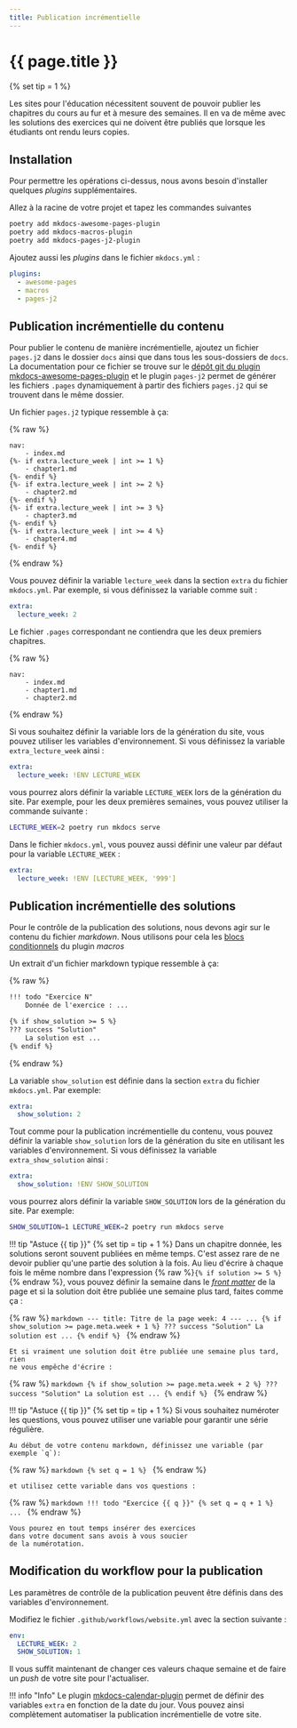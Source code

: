 ```yaml
---
title: Publication incrémentielle
---
```


# {{ page.title }}

{% set tip = 1 %}

Les sites pour l'éducation nécessitent souvent de pouvoir publier
les chapitres du cours au fur et à mesure des semaines. Il en va de
même avec les solutions des exercices qui ne doivent être publiés
que lorsque les étudiants ont rendu leurs copies.

## Installation

Pour permettre les opérations ci-dessus, nous avons besoin
d'installer quelques _plugins_ supplémentaires.

Allez à la racine de votre projet et tapez les commandes suivantes

```bash
poetry add mkdocs-awesome-pages-plugin
poetry add mkdocs-macros-plugin
poetry add mkdocs-pages-j2-plugin
```

Ajoutez aussi les _plugins_ dans le fichier `mkdocs.yml` :

```yml title="mkdocs.yml"
plugins:
  - awesome-pages
  - macros
  - pages-j2
```

## Publication incrémentielle du contenu

Pour publier le contenu de manière incrémentielle, ajoutez un fichier `pages.j2`
dans le dossier `docs` ainsi que dans tous les sous-dossiers de `docs`. La
documentation pour ce fichier se trouve sur le [dépôt git du plugin mkdocs-awesome-pages-plugin](https://github.com/lukasgeiter/mkdocs-awesome-pages-plugin#features) et le plugin `pages-j2`
permet de générer les fichiers `.pages` dynamiquement à partir des fichiers `pages.j2`
qui se trouvent dans le même dossier.

Un fichier `pages.j2` typique ressemble à ça:

{% raw %}
```text
nav:
    - index.md
{%- if extra.lecture_week | int >= 1 %}
    - chapter1.md
{%- endif %}
{%- if extra.lecture_week | int >= 2 %}
    - chapter2.md
{%- endif %}
{%- if extra.lecture_week | int >= 3 %}
    - chapter3.md
{%- endif %}
{%- if extra.lecture_week | int >= 4 %}
    - chapter4.md
{%- endif %}

```
{% endraw %}

Vous pouvez définir la variable `lecture_week` dans la section `extra` du fichier `mkdocs.yml`. Par exemple, si vous définissez la variable comme suit :

```yml title="mkdocs.yml"
extra:
  lecture_week: 2
```

Le fichier `.pages` correspondant ne contiendra que les deux premiers chapitres.

{% raw %}
```text
nav:
    - index.md
    - chapter1.md
    - chapter2.md
```
{% endraw %}

Si vous souhaitez définir la variable lors de la génération du site, vous pouvez utiliser
les variables d'environnement. Si vous définissez la variable `extra_lecture_week` ainsi :

```yml title="mkdocs.yml"
extra:
  lecture_week: !ENV LECTURE_WEEK
```

vous pourrez alors définir la variable `LECTURE_WEEK` lors de la génération du site. Par exemple, pour les deux premières semaines, vous pouvez utiliser la commande suivante :

```bash
LECTURE_WEEK=2 poetry run mkdocs serve
```

Dans le fichier `mkdocs.yml`, vous pouvez aussi définir une valeur par défaut pour la variable `LECTURE_WEEK` :

```yml title="mkdocs.yml"
extra:
  lecture_week: !ENV [LECTURE_WEEK, '999']
```

## Publication incrémentielle des solutions

Pour le contrôle de la publication des solutions, nous devons
agir sur le contenu du fichier _markdown_. Nous utilisons pour
cela les [blocs conditionnels](https://jinja.palletsprojects.com/en/3.1.x/templates/#if) 
du plugin _macros_

Un extrait d'un fichier markdown typique ressemble à ça:

{% raw %}
```markdown
!!! todo "Exercice N"
    Donnée de l'exercice : ...

{% if show_solution >= 5 %}
??? success "Solution"
    La solution est ...
{% endif %}
```
{% endraw %}

La variable `show_solution` est définie dans la section `extra` du fichier `mkdocs.yml`. Par exemple:

```yml title="mkdocs.yml"
extra:
  show_solution: 2
```

Tout comme pour la publication incrémentielle du contenu, vous pouvez définir la variable `show_solution` lors de la génération du site en utilisant les variables d'environnement. Si vous définissez la variable `extra_show_solution` ainsi :

```yml title="mkdocs.yml"
extra:
  show_solution: !ENV SHOW_SOLUTION
```

vous pourrez alors définir la variable `SHOW_SOLUTION` lors de la génération du site. Par exemple:

```bash
SHOW_SOLUTION=1 LECTURE_WEEK=2 poetry run mkdocs serve
```

!!! tip "Astuce {{ tip }}"
    {% set tip = tip + 1 %}
    Dans un chapitre donnée, les solutions seront souvent publiées en même temps. C'est assez
    rare de ne devoir publier qu'une partie des solution à la fois. Au lieu d'écrire à chaque
    fois le même nombre dans l'expression {% raw %}`{% if solution >= 5 %}`{% endraw %}, vous
    pouvez définir la semaine dans le
    [_front matter_](https://www.mkdocs.org/user-guide/writing-your-docs/#meta-data)
    de la page et si la solution doit être publiée une semaine plus tard, faites comme ça :
    
{% raw %}
    ```markdown
    ---
    title: Titre de la page
    week: 4
    ---
    ...
    {% if show_solution >= page.meta.week + 1 %}
    ??? success "Solution"
        La solution est ...
    {% endif %}
    ```
{% endraw %}

    Et si vraiment une solution doit être publiée une semaine plus tard, rien
    ne vous empêche d'écrire :

{% raw %}
    ```markdown
    {% if show_solution >= page.meta.week + 2 %}
    ??? success "Solution"
        La solution est ...
    {% endif %}
    ```
{% endraw %}

!!! tip "Astuce {{ tip }}"
    {% set tip = tip + 1 %}
    Si vous souhaitez numéroter les questions, vous pouvez utiliser
    une variable pour garantir une série régulière.

    Au début de votre contenu markdown, définissez une variable (par exemple `q`):
{% raw %}
    ```markdown
    {% set q = 1 %}
    ```
{% endraw %}

    et utilisez cette variable dans vos questions :

{% raw %}
    ```markdown
    !!! todo "Exercice {{ q }}"
        {% set q = q + 1 %}
        ...
    ```
{% endraw %}

    Vous pourez en tout temps insérer des exercices
    dans votre document sans avois à vous soucier
    de la numérotation.

## Modification du workflow pour la publication

Les paramètres de contrôle de la publication peuvent
être définis dans des variables d'environnement.

Modifiez le fichier `.github/workflows/website.yml` avec
la section suivante :

```yaml title=".github/workflows/website.yml"
env:
  LECTURE_WEEK: 2
  SHOW_SOLUTION: 1
```

Il vous suffit maintenant de changer ces valeurs chaque semaine
et de faire un _push_ de votre site pour l'actualiser.

!!! info "Info"
    Le plugin [mkdocs-calendar-plugin](https://github.com/supcik/mkdocs-calendar-plugin)
    permet de définir des variables `extra` en fonction de la date du jour. Vous pouvez
    ainsi complètement automatiser la publication incrémentielle de votre site.